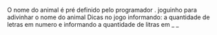 O nome do animal é pré definido pelo programador .
joguinho para adivinhar o nome do animal
Dicas no jogo informando: a quantidade de letras em numero e informando a quantidade de litras em _ _ 
